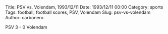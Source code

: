 Title: PSV vs. Volendam, 1993/12/11
Date: 1993/12/11 00:00
Category: sports
Tags: football, football scores, PSV, Volendam
Slug: psv-vs-volendam
Author: carbonero


PSV 3 - 0 Volendam
